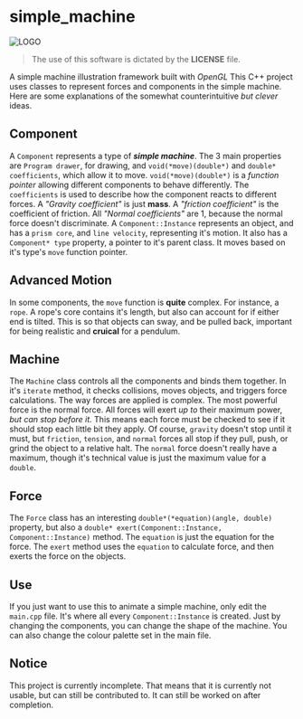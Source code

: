 # simple_machine
![LOGO](http://www.zacharycormack.net/wp-content/uploads/2019/01/Logo2-1-300x179.png "zacharycormack.net")

> The use of this software is dictated by the __LICENSE__ file.

A simple machine illustration framework built with _OpenGL_
This C++ project uses classes to represent forces and components in the simple machine.
Here are some explanations of the somewhat counterintuitive *but clever* ideas.

## Component
A `Component` represents a type of ***simple machine***.
The 3 main properties are `Program drawer`, for drawing, and `void(*move)(double*)` and `double* coefficients`, which allow it to move.
`void(*move)(double*)` is a *function pointer* allowing different components to behave differently.
The `coefficients` is used to describe how the component reacts to different forces.
A *"Gravity coefficient"* is just **mass**. A *"friction coefficient"* is the coefficient of friction. All *"Normal coefficients"* are 1, because the normal force doesn't discriminate.
A `Component::Instance` represents an object, and has a `prism core`, and `line velocity`, representing it's motion.
It also has a `Component* type` property, a pointer to it's parent class. It moves based on it's type's `move` function pointer.

## Advanced Motion
In some components, the `move` function is **quite** complex.
For instance, a `rope`. A rope's core contains it's length, but also can account for if either end is tilted.
This is so that objects can sway, and be pulled back, important for being realistic and **cruical** for a pendulum.

## Machine
The `Machine` class controls all the components and binds them together.
In it's `iterate` method, it checks collisions, moves objects, and triggers force calculations.
The way forces are applied is complex. The most powerful force is the normal force. All forces will exert *up to* their maximum power, *but can stop before it.*
This means each force must be checked to see if it should stop each little bit they apply.
Of course, `gravity` doesn't stop until it must, but `friction`, `tension`, and `normal` forces all stop if they pull, push, or grind the object to a relative halt.
The `normal` force doesn't really have a maximum, though it's technical value is just the maximum value for a `double`.

## Force
The `Force` class has an interesting `double*(*equation)(angle, double)` property, but also a `double* exert(Component::Instance, Component::Instance)` method.
The `equation` is just the equation for the force.
The `exert` method uses the `equation` to calculate force, and then exerts the force on the objects.

## Use
If you just want to use this to animate a simple machine, only edit the `main.cpp` file. It's where all every `Component::Instance` is created.
Just by changing the components, you can change the shape of the machine. You can also change the colour palette set in the main file.

## Notice
This project is currently incomplete. That means that it is currently not usable, but can still be contributed to. It can still be worked on after completion.
